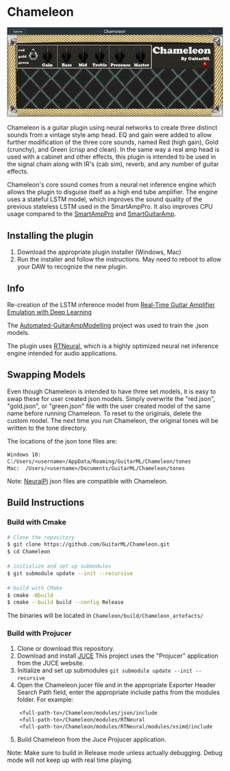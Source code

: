 # Chameleon

![app](https://github.com/GuitarML/Chameleon/blob/main/resources/Chameleon.jpg)

Chameleon is a guitar plugin using neural networks to create three distinct sounds from a vintage style amp head. EQ and gain were added to 
allow further modification of the three core sounds, named Red (high gain), Gold (crunchy), and Green (crisp and clean). In the same
way a real amp head is used with a cabinet and other effects, this plugin is intended to be used in the signal chain along with IR's (cab sim),
reverb, and any number of guitar effects. 

Chameleon's core sound comes from a neural net inference engine which allows the plugin to disguise itself as a high end
tube amplifier. The engine uses a stateful LSTM model, which improves the sound quality of the previous stateless LSTM used in the SmartAmpPro. It
also improves CPU usage compared to the [SmartAmpPro](https://github.com/GuitarML/SmartAmpPro) and [SmartGuitarAmp](https://github.com/GuitarML/SmartGuitarAmp).

## Installing the plugin

1. Download the appropriate plugin installer (Windows, Mac)
2. Run the installer and follow the instructions. May need to reboot to allow your DAW to recognize the new plugin.

## Info
Re-creation of the LSTM inference model from [Real-Time Guitar Amplifier Emulation with Deep
Learning](https://www.mdpi.com/2076-3417/10/3/766/htm)

The [Automated-GuitarAmpModelling](https://github.com/Alec-Wright/Automated-GuitarAmpModelling) project was used to train the .json models. 

The plugin uses [RTNeural](https://github.com/jatinchowdhury18/RTNeural), which is a highly optimized neural net inference engine intended for audio applications. 

## Swapping Models

Even though Chameleon is intended to have three set models, it is easy to swap these for user created json models. Simply overwrite the "red.json", "gold.json", or "green.json" file with the user created model of the same name before running Chameleon. To reset to the originals, delete the custom model. The next time you run Chameleon, the original tones will be written to the tone directory.

The locations of the json tone files are:
```
Windows 10: C:/Users/<username>/AppData/Roaming/GuitarML/Chameleon/tones
Mac:  /Users/<username>/Documents/GuitarML/Chameleon/tones
```
Note: [NeuralPi](https://github.com/GuitarML/NeuralPi) json files are compatible with Chameleon.

## Build Instructions

### Build with Cmake

```bash
# Clone the repository
$ git clone https://github.com/GuitarML/Chameleon.git
$ cd Chameleon

# initialize and set up submodules
$ git submodule update --init --recursive

# build with CMake
$ cmake -Bbuild
$ cmake --build build --config Release
```
The binaries will be located in `Chameleon/build/Chameleon_artefacts/`

### Build with Projucer 

1. Clone or download this repository.
2. Download and install [JUCE](https://juce.com/) This project uses the "Projucer" application from the JUCE website. 
3. Initialize and set up submodules
```git submodule update --init --recursive```
4. Open the Chameleon.jucer file and in the appropriate Exporter Header Search Path field, enter the appropriate include paths from the modules folder.
   For example:

```
  	<full-path-to>/Chameleon/modules/json/include
	<full-path-to>/Chameleon/modules/RTNeural
	<full-path-to>/Chameleon/modules/RTNeural/modules/xsimd/include
```
5. Build Chameleon from the Juce Projucer application. 

Note: Make sure to build in Release mode unless actually debugging. Debug mode will not keep up with real time playing.
